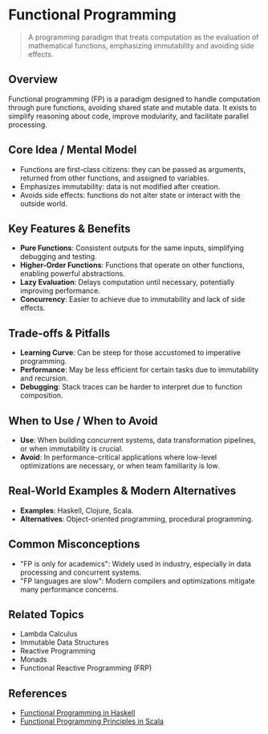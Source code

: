 # Functional Programming

> A programming paradigm that treats computation as the evaluation of mathematical functions, emphasizing immutability and avoiding side effects.

## Overview
Functional programming (FP) is a paradigm designed to handle computation through pure functions, avoiding shared state and mutable data. It exists to simplify reasoning about code, improve modularity, and facilitate parallel processing.

## Core Idea / Mental Model
- Functions are first-class citizens: they can be passed as arguments, returned from other functions, and assigned to variables.
- Emphasizes immutability: data is not modified after creation.
- Avoids side effects: functions do not alter state or interact with the outside world.

## Key Features & Benefits
- **Pure Functions**: Consistent outputs for the same inputs, simplifying debugging and testing.
- **Higher-Order Functions**: Functions that operate on other functions, enabling powerful abstractions.
- **Lazy Evaluation**: Delays computation until necessary, potentially improving performance.
- **Concurrency**: Easier to achieve due to immutability and lack of side effects.

## Trade-offs & Pitfalls
- **Learning Curve**: Can be steep for those accustomed to imperative programming.
- **Performance**: May be less efficient for certain tasks due to immutability and recursion.
- **Debugging**: Stack traces can be harder to interpret due to function composition.

## When to Use / When to Avoid
- **Use**: When building concurrent systems, data transformation pipelines, or when immutability is crucial.
- **Avoid**: In performance-critical applications where low-level optimizations are necessary, or when team familiarity is low.

## Real-World Examples & Modern Alternatives
- **Examples**: Haskell, Clojure, Scala.
- **Alternatives**: Object-oriented programming, procedural programming.

## Common Misconceptions
- "FP is only for academics": Widely used in industry, especially in data processing and concurrent systems.
- "FP languages are slow": Modern compilers and optimizations mitigate many performance concerns.

## Related Topics
- Lambda Calculus
- Immutable Data Structures
- Reactive Programming
- Monads
- Functional Reactive Programming (FRP)

## References
- [Functional Programming in Haskell](https://www.haskell.org/documentation/)
- [Functional Programming Principles in Scala](https://www.coursera.org/learn/functional-programming)